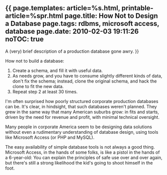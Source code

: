 {{
page.templates: article=%s.html, printable-article=%spr.html
page.title: How Not to Design a Database
page.tags: rdbms, microsoft access, database
page.date: 2010-02-03 19:11:26
noTOC: true
---
A (very) brief description of a production database gone awry.
}}

How not to build a database:

1.  Create a schema, and fill it with useful data.
2.  As needs grow, and you have to consume slightly different kinds
    of data, don't fix the schema; instead, clone the original schema,
    and hack the clone to fit the new data.
3.  Repeat step 2 at least 30 times.

I'm often surprised how poorly structured corporate production
databases can be. It's clear, in hindsight, that such databases
weren't planned. They grew in the same way that many American
suburbs grow: in fits and starts, driven by the need for revenue
and profit, with minimal technical oversight.

Many people in corporate America seem to be designing data
solutions without even a rudimentary understanding of database
design, using tools like Microsoft Access (or PHP and MySQL).

The easy availability of simple database tools is not always a good
thing. Microsoft Access, in the hands of some folks, is like a
pistol in the hands of a 6-year-old: You can explain the principles
of safe use over and over again, but there's still a strong
likelihood the kid's going to shoot himself in the foot.

